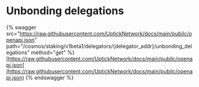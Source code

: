 # Unbonding delegations

{% swagger src="https://raw.githubusercontent.com/UptickNetwork/docs/main/pubilc/openapi.json" path="/cosmos/staking/v1beta1/delegators/{delegator_addr}/unbonding_delegations" method="get" %}
[https://raw.githubusercontent.com/UptickNetwork/docs/main/pubilc/openapi.json](https://raw.githubusercontent.com/UptickNetwork/docs/main/pubilc/openapi.json)
{% endswagger %}

